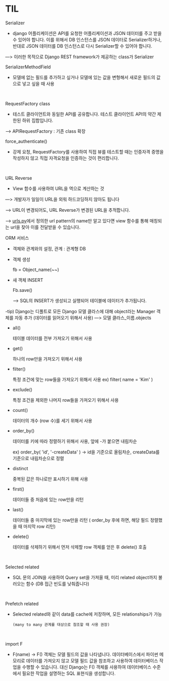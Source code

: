 # TIL

Serializer

- django 어플리케이션은 API를 요청한 어플리케이션과 JSON 데이터를 주고 받을 수 있어야 합니다. 이를 위해서 DB 인스턴스를  JSON 데이터로 Serializer하거나, 반대로 JSON 데이터를 DB 인스턴스로 다시 Serializer할 수 있어야 합니다.

—> 이러한 목적으로  Django REST framework가 제공하는 class가 Serializer
<br/>

SerializerMethodField

- 모델에 없는 필드를 추가하고 싶거나 모델에 있는 값을 변형해서 새로운 필드의 값으로 넣고 싶을 때 사용
<br/>

RequestFactory class

- 테스트 클라이언트와 동일한 API를 공유합니다. 테스트 클라이언트 API의 약간 제한된 하위 집합입니다.

—> APIRequestFactory : 기존 class 확장
<br/>

 force_authenticate()

- 강제 요청, RequestFactory를 사용하여 직접 뷰를 테스트할 때는 인증자격 증명을 작성하지 않고 직접 자격요청을 인증하는 것이 편리합니다.
<br/>

URL Reverse

- View 함수를 사용하여 URL을 역으로 계산하는 것

—> 개발자가 일일이 URL을 외워 하드코딩하지 않아도 됩니다

—> URL이 변경되어도, URL Reverse가 변경된 URL을 추적합니다.

—> [urls.py](http://urls.py)에서 정의한 url pattern의 name만 알고 있다면 view 함수를 통해 매칭되는 url을 찾아 이를 전달받을 수 있습니다.
<br/>

ORM 서비스

- 객체와 관계와의 설정,      관계 : 관계형  DB
- 객체 생성

    fb = Object_name(~~)

- 새 객체 INSERT

    Fb.save()

    —> SQL의 INSERT가 생성되고 실행되어 테이블에 데이터가 추가됩니다.

-tip) Django는 디폴트로 모든 Django 모델 클라스에 대해 object라는 Manager 객체를 자동 추가 (데이터를 읽어오기 위해서 사용) —> 모델 클라스_이름.objects

- all()

    테이블 데이터를 전부 가져오기 위해서 사용

- get()

    하나의 row만을 가져오기 위해서 사용

- filter()

    특정 조건에 맞는 row들을 가져오기 위해서 사용    ex) filter( name = 'Kim' )

- exclude()

    특정 조건을 제외한 나머지 row들을 가져오기 위해서 사용

- count()

    데이터의 개수 (row 수)를 세기 위해서 사용

- order_by()

    데이터를 키에 따라 정렬하기 위해서 사용, 앞에 -가 붙으면 내림차순

    ex) order_by( 'id', '-createData' )  → id을 기준으로 올림차순, createData를 기준으로 내림차순으로 정렬

- distinct

    중복된 값은 하나로만 표시하기 위해 사용

- first()

    데이터들 중 처음에 있는 row만을 리턴

- last()

    데이터들 중 마지막에 있는 row만을 리턴  ( order_by 후에 하면, 해당 필드 정렬했을 때 마지막 row 리턴)

- delete()

    데이터를 삭제하기 위해서 먼저 삭제할 row 객체를 얻은 후 delete() 호출
<br/>

Selected related

- SQL 문의 JOIN을 사용하여 Query set을 가져올 때, 미리 related object까지 불러오는 함수 (DB 접근 빈도를 낮춰줍니다)
<br/>

Prefetch related

- Selected related와 같이 data를 cache에 저장하며, 모든 relationships가 가능

      (many to many 관계를 대상으로 참조할 때 사용 권장)
<br/>


import F

- F(name) → F() 객체는 모델 필드의 값을 나타냅니다. 데이터베이스에서 파이썬 메모리로 데이터를 가져오지 않고 모델 필드 값을 참조하고 사용하여 데이터베이스 작업을 수행할 수 있습니다. 대신  Django는 F() 객체를 사용하여 데이터베이스 수준에서 필요한 작업을 설명하는 SQL 표현식을 생성합니다.
